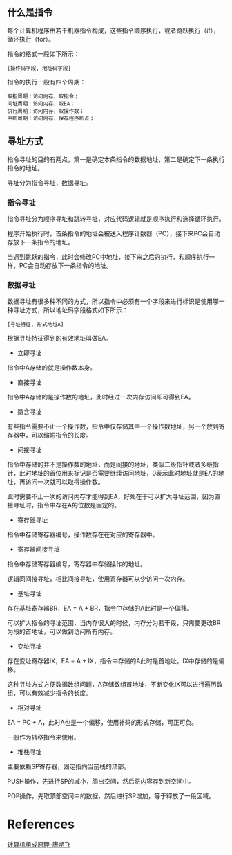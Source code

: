 

## 什么是指令

每个计算机程序由若干机器指令构成，这些指令顺序执行，或者跳跃执行（if），循环执行（for）。

指令的格式一般如下所示：

```
[操作码字段, 地址码字段]
```

指令的执行一般有四个周期：

```
取指周期：访问内存，取指令；
间址周期：访问内存，取EA；
执行周期：访问内存，取操作数；
中断周期：访问内存，保存程序断点；
```

## 寻址方式

指令寻址的目的有两点，第一是确定本条指令的数据地址，第二是确定下一条执行指令的地址。

寻址分为指令寻址，数据寻址。

### 指令寻址

指令寻址分为顺序寻址和跳转寻址，对应代码逻辑就是顺序执行和选择循环执行。

程序开始执行时，首条指令的地址会被送入程序计数器（PC），接下来PC会自动存放下一条指令的地址。

当遇到跳跃的指令，此时会修改PC中地址，接下来之后的执行，和顺序执行一样，PC会自动存放下一条指令的地址。

### 数据寻址

数据寻址有很多种不同的方式，所以指令中必须有一个字段来进行标识是使用哪一种寻址方式，所以地址码字段格式如下所示：

```
[寻址特征, 形式地址A]
```

根据寻址特征得到的有效地址叫做EA。

- 立即寻址

指令中A存储的就是操作数本身。

- 直接寻址

指令中A存储的是操作数的地址，此时经过一次内存访问即可得到EA。

- 隐含寻址

有些指令需要不止一个操作数，指令中仅存储其中一个操作数地址，另一个放到寄存器中，可以缩短指令的长度。

- 间接寻址

指令中存储的并不是操作数的地址，而是间接的地址，类似二级指针或者多级指针，此时地址的首位用来标记是否需要继续访问地址，0表示此时地址就是EA的地址，再访问一次就可以取得操作数。

此时需要不止一次的访问内存才能得到EA，好处在于可以扩大寻址范围，因为直接寻址时，指令中存在A的位数是固定的。

- 寄存器寻址

指令中存储寄存器编号，操作数存在在对应的寄存器中。

- 寄存器间接寻址

指令中存储寄存器编号，寄存器中存储操作的地址。

逻辑同间接寻址，相比间接寻址，使用寄存器可以少访问一次内存。

- 基址寻址

存在基址寄存器BR，EA = A + BR，指令中存储的A此时是一个偏移。

可以扩大指令的寻址范围，当内存很大的时候，内存分为若干段，只需要更改BR为段的首地址，可以做到访问所有内存。

- 变址寻址

存在变址寄存器IX，EA = A + IX，指令中存储的A此时是首地址，IX中存储的是偏移。

这种寻址方式方便数据数组问题，A存储数组首地址，不断变化IX可以进行遍历数组，可以有效减少指令的长度。

- 相对寻址

EA = PC + A，此时A也是一个偏移，使用补码的形式存储，可正可负。

一般作为转移指令来使用。

- 堆栈寻址 

主要依赖SP寄存器，固定指向当前栈的顶部。

PUSH操作，先进行SP的减小，腾出空间，然后将内容存到新空间中。

POP操作，先取顶部空间中的数据，然后进行SP增加，等于释放了一段区域。

# References

[计算机组成原理-唐朔飞](https://github.com/zhaojunHouse/studyGuide/blob/master/%E3%80%8A%E8%AE%A1%E7%AE%97%E6%9C%BA%E7%BB%84%E6%88%90%E5%8E%9F%E7%90%86%E3%80%8B%E5%94%90%E6%9C%94%E9%A3%9E.pdf)
